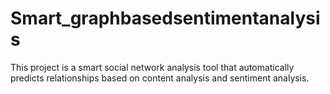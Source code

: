 # Smart_graphbasedsentimentanalysis
This project is a smart social network analysis tool that automatically predicts relationships based on content analysis and sentiment analysis.
